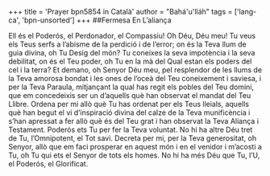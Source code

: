 +++
title = 'Prayer bpn5854 in Català'
author = "Bahá'u'lláh"
tags = ['lang-ca', 'bpn-unsorted']
+++
##Fermesa En L’aliança

Ell és el Poderós, el Perdonador, el Compassiu!
Oh Déu, Déu meu! Tu veus els Teus serfs a l’abisme de la perdició i de l’error; on és la Teva llum de guia divina, oh Tu Desig del món? Tu coneixes la seva impotència i la seva debilitat, on és el Teu poder, oh Tu en la mà del Qual estan els poders del cel i la terra?
Et demano, oh Senyor Déu meu, pel resplendor de les llums de la Teva amorosa bondat i les ones de l’oceà del Teu coneixement i saviesa, i per la Teva Paraula, mitjançant la qual has regit els pobles del Teu domini, que em concedeixis ser un d’aquells què han observat el mandat del Teu Llibre. Ordena per mi allò què Tu has ordenat per els Teus lleials, aquells què han begut el vi d’inspiració divina del calze de la Teva munificència i s’han apressat a fer allò què és del Teu grat i han observat la Teva Aliança i Testament. Poderós ets Tu per fer la Teva voluntat. No hi ha altre Déu tret de Tu, l’Omnipotent, el Tot savi.
Decreta per mi, per la Teva generositat, oh Senyor, allò que em faci prosperar en aquest món i en el venidor i m’acosti a Tu, oh Tu qui ets el Senyor de tots els homes. No hi ha més Déu que Tu, l’U, el Poderós, el Glorificat.
